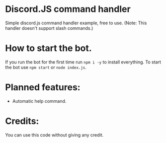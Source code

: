 # Discord.JS command handler
Simple discord.js command handler example, free to use. (Note: This handler doesn't support slash commands.)

# How to start the bot.
If you run the bot for the first time run `npm i -y` to install everything. To start the bot use `npm start` or `node index.js`.

# Planned features:
- Automatic help command.

# Credits:
You can use this code without giving any credit. 
